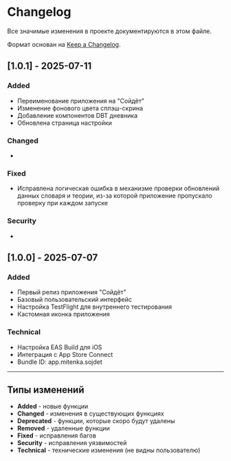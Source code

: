 # Changelog

Все значимые изменения в проекте документируются в этом файле.

Формат основан на [Keep a Changelog](https://keepachangelog.com/ru/1.0.0/).

## [1.0.1] - 2025-07-11

### Added

- Переименование приложения на "Сойдёт"
- Изменение фонового цвета сплэш-скрина
- Добавление компонентов DBT дневника
- Обновлена страница настройки

### Changed

-

### Fixed

- Исправлена логическая ошибка в механизме проверки обновлений данных словаря и теории, из-за которой приложение пропускало проверку при каждом запуске

### Security

-

## [1.0.0] - 2025-07-07

### Added

- Первый релиз приложения "Сойдёт"
- Базовый пользовательский интерфейс
- Настройка TestFlight для внутреннего тестирования
- Кастомная иконка приложения

### Technical

- Настройка EAS Build для iOS
- Интеграция с App Store Connect
- Bundle ID: app.mitenka.sojdet

---

## Типы изменений

- **Added** - новые функции
- **Changed** - изменения в существующих функциях
- **Deprecated** - функции, которые скоро будут удалены
- **Removed** - удаленные функции
- **Fixed** - исправления багов
- **Security** - исправления уязвимостей
- **Technical** - технические изменения (не видны пользователю)
